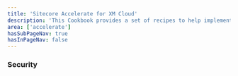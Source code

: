 ```yaml
---
title: 'Sitecore Accelerate for XM Cloud'
description: 'This Cookbook provides a set of recipes to help implementing XM Cloud through setup, configuration and implemenation.'
area: ['accelerate']
hasSubPageNav: true
hasInPageNav: false
---
```


### Security

